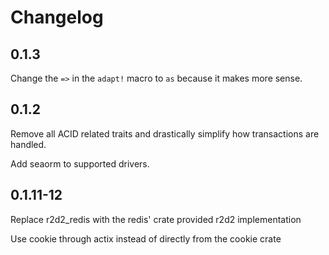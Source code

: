 # Changelog

## 0.1.3

Change the `=>` in the `adapt!` macro to `as` because it makes more sense.

## 0.1.2

Remove all ACID related traits and drastically simplify how transactions are handled.

Add seaorm to supported drivers.

## 0.1.11-12

Replace r2d2_redis with the redis' crate provided r2d2 implementation

Use cookie through actix instead of directly from the cookie crate
